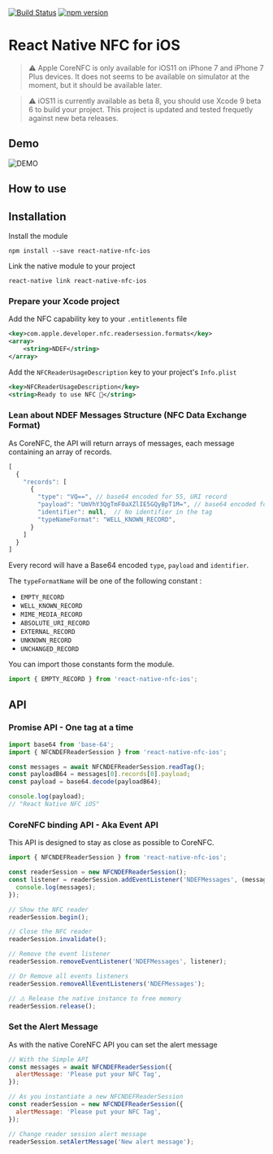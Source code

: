 [![Build Status](https://travis-ci.org/barodeur/react-native-nfc-ios.svg?branch=master)](https://travis-ci.org/barodeur/react-native-nfc-ios)
[![npm version](https://badge.fury.io/js/react-native-nfc-ios.svg)](https://badge.fury.io/js/react-native-nfc-ios)

# React Native NFC for iOS

> ⚠️ Apple CoreNFC is only available for iOS11 on iPhone 7 and iPhone 7 Plus devices.
> It does not seems to be available on simulator at the moment, but it should be available later.

> ⚠️ iOS11 is currently available as beta 8, you should use Xcode 9 beta 6 to build your project.
> This project is updated and tested frequetly against new beta releases.

## Demo

![DEMO](https://user-images.githubusercontent.com/303170/29473145-9b93f8b4-8424-11e7-93f8-e286580df1e6.gif)

## How to use

## Installation

Install the module
```
npm install --save react-native-nfc-ios
```

Link the native module to your project
```
react-native link react-native-nfc-ios
```

### Prepare your Xcode project

Add the NFC capability key to your `.entitlements` file
```xml
<key>com.apple.developer.nfc.readersession.formats</key>
<array>
    <string>NDEF</string>
</array>
```

Add the `NFCReaderUsageDescription` key to your project's `Info.plist`
```xml
<key>NFCReaderUsageDescription</key>
<string>Ready to use NFC 🚀</string>
```

### Lean about NDEF Messages Structure (NFC Data Exchange Format)

As CoreNFC, the API will return arrays of messages, each message containing an array of records.

```javascript
[
  {
    "records": [
      {
        "type": "VQ==", // base64 encoded for 55, URI record
        "payload": "UmVhY3QgTmF0aXZlIE5GQyBpT1M=", // base64 encoded for "React Native NFC iOS"
        "identifier": null,  // No identifier in the tag
        "typeNameFormat": "WELL_KNOWN_RECORD",
      }
    ]
  }
]
```

Every record will have a Base64 encoded `type`, `payload` and `identifier`.

The `typeFormatName` will be one of the following constant :

- `EMPTY_RECORD`
- `WELL_KNOWN_RECORD`
- `MIME_MEDIA_RECORD`
- `ABSOLUTE_URI_RECORD`
- `EXTERNAL_RECORD`
- `UNKNOWN_RECORD`
- `UNCHANGED_RECORD`

You can import those constants form the module.

```javascript
import { EMPTY_RECORD } from 'react-native-nfc-ios';
```

## API

### Promise API - One tag at a time

```javascript
import base64 from 'base-64';
import { NFCNDEFReaderSession } from 'react-native-nfc-ios';

const messages = await NFCNDEFReaderSession.readTag();
const payloadB64 = messages[0].records[0].payload;
const payload = base64.decode(payloadB64);

console.log(payload);
// "React Native NFC iOS"
```

### CoreNFC binding API - Aka Event API

This API is designed to stay as close as possible to CoreNFC.

```javascript
import { NFCNDEFReaderSession } from 'react-native-nfc-ios';

const readerSession = new NFCNDEFReaderSession();
const listener = readerSession.addEventListener('NDEFMessages', (messages) => {
  console.log(messages);
});

// Show the NFC reader
readerSession.begin();

// Close the NFC reader
readerSession.invalidate();

// Remove the event listener
readerSession.removeEventListener('NDEFMessages', listener);

// Or Remove all events listeners
readerSession.removeAllEventListeners('NDEFMessages');

// ⚠️ Release the native instance to free memory
readerSession.release();
```

### Set the Alert Message

As with the native CoreNFC API you can set the alert message 

```javascript
// With the Simple API
const messages = await NFCNDEFReaderSession({
  alertMessage: 'Please put your NFC Tag',
});

// As you instantiate a new NFCNDEFReaderSession
const readerSession = new NFCNDEFReaderSession({
  alertMessage: 'Please put your NFC Tag',
});

// Change reader session alert message
readerSession.setAlertMessage('New alert message');
```
